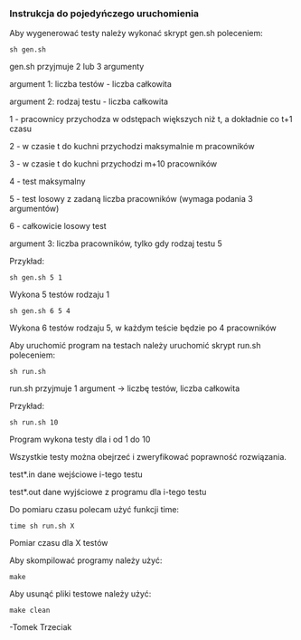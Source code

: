 ### Instrukcja do pojedyńczego uruchomienia

Aby wygenerować testy należy wykonać skrypt gen.sh poleceniem:

	sh gen.sh

gen.sh przyjmuje 2 lub 3 argumenty

argument 1: liczba testów - liczba całkowita

argument 2: rodzaj testu - liczba całkowita

1 - pracownicy przychodza w odstępach większych niż t, a dokładnie co t+1 czasu

2 - w czasie t do kuchni przychodzi maksymalnie m pracowników

3 - w czasie t do kuchni przychodzi m+10 pracowników

4 - test maksymalny

5 - test losowy z zadaną liczba pracowników (wymaga podania 3 argumentów)

6 - całkowicie losowy test

argument 3: liczba pracowników, tylko gdy rodzaj testu 5

Przykład:

	sh gen.sh 5 1
	
Wykona 5 testów rodzaju 1

	sh gen.sh 6 5 4
	
Wykona 6 testów rodzaju 5, w każdym teście będzie po 4 pracowników

Aby uruchomić program na testach należy uruchomić skrypt run.sh poleceniem:

	sh run.sh

run.sh przyjmuje 1 argument -> liczbę testów, liczba całkowita

Przykład:

	sh run.sh 10

Program wykona testy dla i od 1 do 10

Wszystkie testy można obejrzeć i zweryfikować poprawność rozwiązania.

test*.in	dane wejściowe i-tego testu

test*.out	dane wyjściowe z programu dla i-tego testu

Do pomiaru czasu polecam użyć funkcji time:

	time sh run.sh X

Pomiar czasu dla X testów

Aby skompilować programy należy użyć:

	make

Aby usunąć pliki testowe należy użyć:

	make clean

-Tomek Trzeciak

